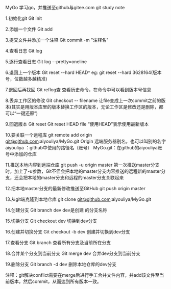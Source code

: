 MyGo
学习go，并推送至github与gitee.com git study note

1.初始化git	Git init

2.添加一个文件	Git add

3.提交文件并添加一个注释	Git commit -m "注释名"

4.查看日志	Git log

5.逐行查看日志	Git log --pretty=oneline

6.退回上一个版本	Git reset --hard HEAD^	eg: git reset --hard 3628164(版本号，位数越多越精准)

7.退回后再找回	Git reflog查	查看历史命令，在命令中可以看到版本号信息

8.丢弃工作区的修改	Git checkout -- filename	让file变成上一次commit之前的版本(其实是用版本库里的版本替换工作区的版本，无论工作区是修改还是删除，都可以“一键还原”)

9.回退版本	Git reset	Git reset HEAD file “使用HEAD”表示使用最新版本

10.要关联一个远程库	git remote add origin git@github.com:aiyouliya/MyGo.git	Origin 远端服务器别名，也可以叫别的名字 aiyouliya ：github中使用的路径名（账号） MyGo.git：在github的aiyouliya账号中添加的仓库

11.推送本地内容到远端仓库	git push -u origin master	第一次推送master分支时，加上了-u参数，Git不但会把本地的master分支内容推送的远程新的master分支，还会把本地的master分支和远程的master分支关联起来

12.把本地master分支的最新修改推送至GitHub	git push origin master

13.从git端克隆到本地仓库	git clone git@github.com:aiyouliya/MyGo.git

14.创建分支	Git branch dev	dev是创建 的分支名称

15.切换分支	Git checkout dev	切换到dev分支

16.创建并切换分支	Git checkout -b dev	创建并切换到dev分支

17.查看分支	Git branch	查看所有分支及当前所在分支

18.合并某个分支到当前分支	Git merge dev 合并dev分支到当前分支

19.删除分支	Git branch -d dev	删除本地仓库的dev分支

注释：git解决conflict需要在merge后进行手工合并文件内容，并add该文件至当前版本，然后commit，从而达到所有版本一致。